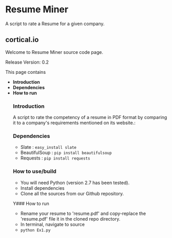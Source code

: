 # Resume Miner

A script to rate a Resume for a given company.



## cortical.io

Welcome to Resume Miner source code page.

Release Version: 0.2

This page contains
<UL>
<LI><B>Introduction</B></LI>
<LI><B>Dependencies</B></LI>
<LI><B>How to run</B></LI>



### Introduction
A script to rate the competency of a resume in PDF format by comparing it to a company's requirements mentioned on its website.:

### Dependencies
* Slate : `easy_install slate`
* BeautifulSoup : `pip install beautifulsoup`
* Requests : `pip install requests`

### How to use/build
* You will need Python (version 2.7 has been tested).
* Install dependencies
* Clone all the sources from our Github repository.


Y### How to run
* Rename your resume to 'resume.pdf' and copy-replace the 'resume.pdf' file it in the cloned repo directory. 
* In terminal, navigate to source
* `python Ex1.py`

